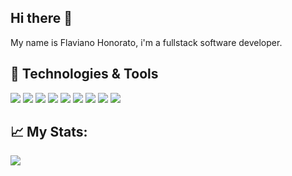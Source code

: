 ## Hi there 👋

My name is Flaviano Honorato, i'm a fullstack software developer.

## 🔧 Technologies & Tools
![](https://img.shields.io/badge/OS-macOS-informational?style=flat&logo=mac&logoColor=white&color=2057f7)
![](https://img.shields.io/badge/Editor-phpstorm-informational?style=flat&logo=jetbrains&logoColor=white&color=2057f7)
![](https://img.shields.io/badge/Language-php-informational?style=flat&logo=php&logoColor=white&color=2057f7)
![](https://img.shields.io/badge/Framework-Laravel-informational?style=flat&logo=laravel&logoColor=white&color=2057f7)
![](https://img.shields.io/badge/Framework-CakePHP-informational?style=flat&logo=cakephp&logoColor=white&color=2057f7)
![](https://img.shields.io/badge/Language-JavaScript-informational?style=flat&logo=javascript&logoColor=white&color=2057f7)
![](https://img.shields.io/badge/Framework-Vue-informational?style=flat&logo=vue.js&logoColor=white&color=2057f7)
![](https://img.shields.io/badge/Database-PostgreSQL-informational?style=flat&logo=postgresql&logoColor=white&color=2057f7)
![](https://img.shields.io/badge/Database-mySQL-informational?style=flat&logo=mysql&logoColor=white&color=2057f7)

## &#x1f4c8; My Stats:
<img src="https://github-readme-stats.vercel.app/api?username=flavianohonorato&show_icons=true&theme=nord">

<!-- ## I'm listering now: -->
<!-- ![Spotify recently played](https://spotify-recently-played-readme.vercel.app/api?user=12162128052&width=500) -->

<!--
**flavianohonorato/flavianohonorato** is a ✨ _special_ ✨ repository because its `README.md` (this file) appears on your GitHub profile.

Here are some ideas to get you started:

- 🔭 I’m currently working on ...
- 🌱 I’m currently learning ...
- 👯 I’m looking to collaborate on ...
- 🤔 I’m looking for help with ...
- 💬 Ask me about ...
- 📫 How to reach me: ...
- 😄 Pronouns: ...
- ⚡ Fun fact: ...
-->
